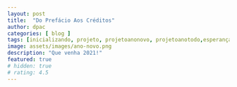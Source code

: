 ```yaml
---
layout: post
title:  "Do Prefácio Aos Créditos"
author: dpac
categories: [ blog ]
tags: [inicializando, projeto, projetoanonovo, projetoanotodo,esperança ]
image: assets/images/ano-novo.png
description: "Que venha 2021!"
featured: true
# hidden: true
# rating: 4.5
---
```


